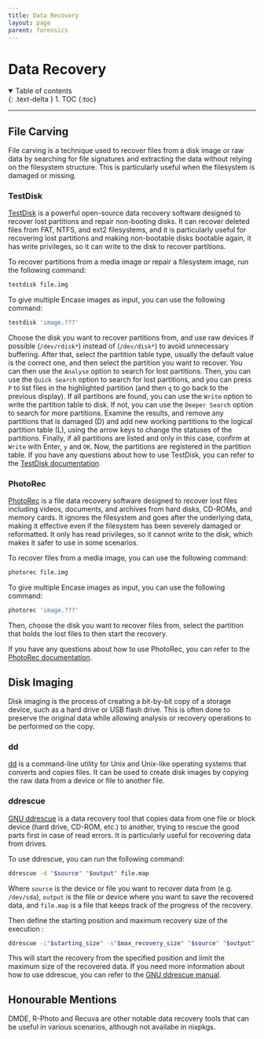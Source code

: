 ```yaml
---
title: Data Recovery
layout: page
parent: forensics
---
```


# Data Recovery

<details open markdown="block">
  <summary>
    Table of contents
  </summary>
  {: .text-delta }
1. TOC
{:toc}
</details>

---

## File Carving

File carving is a technique used to recover files from a disk image or raw data by searching for file signatures and extracting the data without relying on the filesystem structure. This is particularly useful when the filesystem is damaged or missing.

### TestDisk

[TestDisk](https://www.cgsecurity.org/wiki/TestDisk) is a powerful open-source data recovery software designed to recover lost partitions and repair non-booting disks. It can recover deleted files from FAT, NTFS, and ext2 filesystems, and it is particularly useful for recovering lost partitions and making non-bootable disks bootable again, it has write privileges, so it can write to the disk to recover partitions.

To recover partitions from a media image or repair a filesystem image, run the following command:

```bash
testdisk file.img
```

To give multiple Encase images as input, you can use the following command:

```bash
testdisk 'image.???'
```

Choose the disk you want to recover partitions from, and use raw devices if possible (`/dev/rdisk*`) instead of (`/dev/disk*`) to avoid unnecessary buffering.
After that, select the partition table type, usually the default value is the correct one, and then select the partition you want to recover. You can then use the `Analyse` option to search for lost partitions.
Then, you can use the `Quick Search` option to search for lost partitions, and you can press `P` to list files in the highlighted partition (and then `q` to go back to the previous display).
If all partitions are found, you can use the `Write` option to write the partition table to disk. If not, you can use the `Deeper Search` option to search for more partitions. Examine the results, and remove any partitions that is damaged (D) and add new working partitions to the logical partition table (L), using the arrow keys to change the statuses of the partitions.
Finally, if all partitions are listed and only in this case, confirm at `Write` with Enter, `y` and `OK`.
Now, the partitions are registered in the partition table.
If you have any questions about how to use TestDisk, you can refer to the [TestDisk documentation](https://www.cgsecurity.org/wiki/TestDisk_Step_By_Step).

### PhotoRec

[PhotoRec](https://www.cgsecurity.org/wiki/PhotoRec) is a file data recovery software designed to recover lost files including videos, documents, and archives from hard disks, CD-ROMs, and memory cards. It ignores the filesystem and goes after the underlying data, making it effective even if the filesystem has been severely damaged or reformatted. It only has read privileges, so it cannot write to the disk, which makes it safer to use in some scenarios.

To recover files from a media image, you can use the following command:

```bash
photorec file.img
```

To give multiple Encase images as input, you can use the following command:

```bash
photorec 'image.???'
```

Then, choose the disk you want to recover files from, select the partition that holds the lost files to then start the recovery.

If you have any questions about how to use PhotoRec, you can refer to the [PhotoRec documentation](https://www.cgsecurity.org/wiki/PhotoRec_Step_By_Step).

## Disk Imaging

Disk imaging is the process of creating a bit-by-bit copy of a storage device, such as a hard drive or USB flash drive. This is often done to preserve the original data while allowing analysis or recovery operations to be performed on the copy.

### dd

[dd](https://www.gnu.org/software/coreutils/manual/html_node/dd-invocation.html) is a command-line utility for Unix and Unix-like operating systems that converts and copies files. It can be used to create disk images by copying the raw data from a device or file to another file.

### ddrescue

[GNU ddrescue](https://www.gnu.org/software/ddrescue/) is a data recovery tool that copies data from one file or block device (hard drive, CD-ROM, etc.) to another, trying to rescue the good parts first in case of read errors. It is particularly useful for recovering data from drives.

To use ddrescue, you can run the following command:

```bash
ddrescue -d "$source" "$output" file.map
```

Where `source` is the device or file you want to recover data from (e.g. `/dev/sda`), `output` is the file or device where you want to save the recovered data, and `file.map` is a file that keeps track of the progress of the recovery.

Then define the starting position and maximum recovery size of the execution :

```bash
ddrescue -i"$starting_size" -s"$max_recovery_size" "$source" "$output" file.map
```

This will start the recovery from the specified position and limit the maximum size of the recovered data.
If you need more information about how to use ddrescue, you can refer to the [GNU ddrescue manual](https://www.gnu.org/software/ddrescue/manual/ddrescue_manual.html).

## Honourable Mentions

DMDE, R-Photo and Recuva are other notable data recovery tools that can be useful in various scenarios, although not availabe in nixpkgs.
